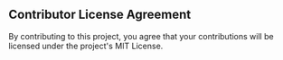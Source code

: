 ## Contributor License Agreement

By contributing to this project, you agree that your contributions will be licensed under the project's MIT License.